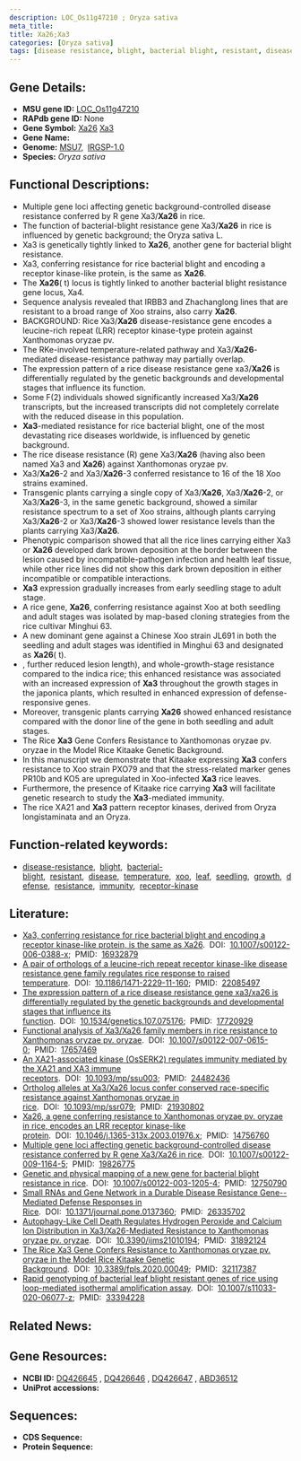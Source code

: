 ```yaml
---
description: LOC_Os11g47210 ; Oryza sativa
meta_title:
title: Xa26;Xa3
categories: [Oryza sativa]
tags: [disease resistance, blight, bacterial blight, resistant, disease, temperature,  xoo , leaf, seedling, growth, defense, resistance, immunity, receptor kinase]
---
```


## Gene Details:
- **MSU gene ID:** [LOC_Os11g47210](http://rice.uga.edu/cgi-bin/ORF_infopage.cgi?orf=LOC_Os11g47210)  
- **RAPdb gene ID:** None  
- **Gene Symbol:** <u>Xa26</u>&nbsp;<u>Xa3</u>
- **Gene Name:**
- **Genome:**  [MSU7](http://rice.uga.edu/),&nbsp;&nbsp;[IRGSP-1.0](https://rapdb.dna.affrc.go.jp/download/irgsp1.html)
- **Species:** *Oryza sativa*

## Functional Descriptions:
   - Multiple gene loci affecting genetic background-controlled disease resistance conferred by R gene Xa3/**Xa26** in rice.
   - The function of bacterial-blight resistance gene Xa3/**Xa26** in rice is influenced by genetic background; the Oryza sativa L.
   - Xa3 is genetically tightly linked to **Xa26**, another gene for bacterial blight resistance.
   - Xa3, conferring resistance for rice bacterial blight and encoding a receptor kinase-like protein, is the same as **Xa26**.
   - The **Xa26**( t) locus is tightly linked to another bacterial blight resistance gene locus, Xa4.
   - Sequence analysis revealed that IRBB3 and Zhachanglong lines that are resistant to a broad range of Xoo strains, also carry **Xa26**.
   - BACKGROUND: Rice Xa3/**Xa26** disease-resistance gene encodes a leucine-rich repeat (LRR) receptor kinase-type protein against Xanthomonas oryzae pv.
   - The RKe-involved temperature-related pathway and Xa3/**Xa26**-mediated disease-resistance pathway may partially overlap.
   - The expression pattern of a rice disease resistance gene xa3/**Xa26** is differentially regulated by the genetic backgrounds and developmental stages that influence its function.
   - Some F(2) individuals showed significantly increased Xa3/**Xa26** transcripts, but the increased transcripts did not completely correlate with the reduced disease in this population.
   - **Xa3**-mediated resistance for rice bacterial blight, one of the most devastating rice diseases worldwide, is influenced by genetic background.
   - The rice disease resistance (R) gene Xa3/**Xa26** (having also been named Xa3 and **Xa26**) against Xanthomonas oryzae pv.
   - Xa3/**Xa26**-2 and Xa3/**Xa26**-3 conferred resistance to 16 of the 18 Xoo strains examined.
   - Transgenic plants carrying a single copy of Xa3/**Xa26**, Xa3/**Xa26**-2, or Xa3/**Xa26**-3, in the same genetic background, showed a similar resistance spectrum to a set of Xoo strains, although plants carrying Xa3/**Xa26**-2 or Xa3/**Xa26**-3 showed lower resistance levels than the plants carrying Xa3/**Xa26**.
   - Phenotypic comparison showed that all the rice lines carrying either Xa3 or **Xa26** developed dark brown deposition at the border between the lesion caused by incompatible-pathogen infection and health leaf tissue, while other rice lines did not show this dark brown deposition in either incompatible or compatible interactions.
   - **Xa3** expression gradually increases from early seedling stage to adult stage.
   - A rice gene, **Xa26**, conferring resistance against Xoo at both seedling and adult stages was isolated by map-based cloning strategies from the rice cultivar Minghui 63.
   - A new dominant gene against a Chinese Xoo strain JL691 in both the seedling and adult stages was identified in Minghui 63 and designated as **Xa26**( t).
   - , further reduced lesion length), and whole-growth-stage resistance compared to the indica rice; this enhanced resistance was associated with an increased expression of **Xa3** throughout the growth stages in the japonica plants, which resulted in enhanced expression of defense-responsive genes.
   - Moreover, transgenic plants carrying **Xa26** showed enhanced resistance compared with the donor line of the gene in both seedling and adult stages.
   - The Rice **Xa3** Gene Confers Resistance to Xanthomonas oryzae pv. oryzae in the Model Rice Kitaake Genetic Background.
   - In this manuscript we demonstrate that Kitaake expressing **Xa3** confers resistance to Xoo strain PXO79 and that the stress-related marker genes PR10b and KO5 are upregulated in Xoo-infected **Xa3** rice leaves.
   - Furthermore, the presence of Kitaake rice carrying **Xa3** will facilitate genetic research to study the **Xa3**-mediated immunity.
   - The rice XA21 and **Xa3** pattern receptor kinases, derived from Oryza longistaminata and an Oryza.

## Function-related keywords:
   - [disease-resistance](/tags/disease-resistance/),&nbsp;&nbsp;[blight](/tags/blight/),&nbsp;&nbsp;[bacterial-blight](/tags/bacterial-blight/),&nbsp;&nbsp;[resistant](/tags/resistant/),&nbsp;&nbsp;[disease](/tags/disease/),&nbsp;&nbsp;[temperature](/tags/temperature/),&nbsp;&nbsp;[xoo](/tags/xoo/),&nbsp;&nbsp;[leaf](/tags/leaf/),&nbsp;&nbsp;[seedling](/tags/seedling/),&nbsp;&nbsp;[growth](/tags/growth/),&nbsp;&nbsp;[defense](/tags/defense/),&nbsp;&nbsp;[resistance](/tags/resistance/),&nbsp;&nbsp;[immunity](/tags/immunity/),&nbsp;&nbsp;[receptor-kinase](/tags/receptor-kinase/)

## Literature:
   - [Xa3, conferring resistance for rice bacterial blight and encoding a receptor kinase-like protein, is the same as Xa26](https://www.doi.org/10.1007/s00122-006-0388-x).&nbsp;&nbsp;DOI:&nbsp;&nbsp;[10.1007/s00122-006-0388-x](https://www.doi.org/10.1007/s00122-006-0388-x);&nbsp;&nbsp;PMID:&nbsp;&nbsp;[16932879](https://pubmed.ncbi.nlm.nih.gov/16932879/)
   - [A pair of orthologs of a leucine-rich repeat receptor kinase-like disease resistance gene family regulates rice response to raised temperature](https://www.doi.org/10.1186/1471-2229-11-160).&nbsp;&nbsp;DOI:&nbsp;&nbsp;[10.1186/1471-2229-11-160](https://www.doi.org/10.1186/1471-2229-11-160);&nbsp;&nbsp;PMID:&nbsp;&nbsp;[22085497](https://pubmed.ncbi.nlm.nih.gov/22085497/)
   - [The expression pattern of a rice disease resistance gene xa3/xa26 is differentially regulated by the genetic backgrounds and developmental stages that influence its function](https://www.doi.org/10.1534/genetics.107.075176).&nbsp;&nbsp;DOI:&nbsp;&nbsp;[10.1534/genetics.107.075176](https://www.doi.org/10.1534/genetics.107.075176);&nbsp;&nbsp;PMID:&nbsp;&nbsp;[17720929](https://pubmed.ncbi.nlm.nih.gov/17720929/)
   - [Functional analysis of Xa3/Xa26 family members in rice resistance to Xanthomonas oryzae pv. oryzae](https://www.doi.org/10.1007/s00122-007-0615-0).&nbsp;&nbsp;DOI:&nbsp;&nbsp;[10.1007/s00122-007-0615-0](https://www.doi.org/10.1007/s00122-007-0615-0);&nbsp;&nbsp;PMID:&nbsp;&nbsp;[17657469](https://pubmed.ncbi.nlm.nih.gov/17657469/)
   - [An XA21-associated kinase (OsSERK2) regulates immunity mediated by the XA21 and XA3 immune receptors](https://www.doi.org/10.1093/mp/ssu003).&nbsp;&nbsp;DOI:&nbsp;&nbsp;[10.1093/mp/ssu003](https://www.doi.org/10.1093/mp/ssu003);&nbsp;&nbsp;PMID:&nbsp;&nbsp;[24482436](https://pubmed.ncbi.nlm.nih.gov/24482436/)
   - [Ortholog alleles at Xa3/Xa26 locus confer conserved race-specific resistance against Xanthomonas oryzae in rice](https://www.doi.org/10.1093/mp/ssr079).&nbsp;&nbsp;DOI:&nbsp;&nbsp;[10.1093/mp/ssr079](https://www.doi.org/10.1093/mp/ssr079);&nbsp;&nbsp;PMID:&nbsp;&nbsp;[21930802](https://pubmed.ncbi.nlm.nih.gov/21930802/)
   - [Xa26, a gene conferring resistance to Xanthomonas oryzae pv. oryzae in rice, encodes an LRR receptor kinase-like protein](https://www.doi.org/10.1046/j.1365-313x.2003.01976.x).&nbsp;&nbsp;DOI:&nbsp;&nbsp;[10.1046/j.1365-313x.2003.01976.x](https://www.doi.org/10.1046/j.1365-313x.2003.01976.x);&nbsp;&nbsp;PMID:&nbsp;&nbsp;[14756760](https://pubmed.ncbi.nlm.nih.gov/14756760/)
   - [Multiple gene loci affecting genetic background-controlled disease resistance conferred by R gene Xa3/Xa26 in rice](https://www.doi.org/10.1007/s00122-009-1164-5).&nbsp;&nbsp;DOI:&nbsp;&nbsp;[10.1007/s00122-009-1164-5](https://www.doi.org/10.1007/s00122-009-1164-5);&nbsp;&nbsp;PMID:&nbsp;&nbsp;[19826775](https://pubmed.ncbi.nlm.nih.gov/19826775/)
   - [Genetic and physical mapping of a new gene for bacterial blight resistance in rice](https://www.doi.org/10.1007/s00122-003-1205-4).&nbsp;&nbsp;DOI:&nbsp;&nbsp;[10.1007/s00122-003-1205-4](https://www.doi.org/10.1007/s00122-003-1205-4);&nbsp;&nbsp;PMID:&nbsp;&nbsp;[12750790](https://pubmed.ncbi.nlm.nih.gov/12750790/)
   - [Small RNAs and Gene Network in a Durable Disease Resistance Gene--Mediated Defense Responses in Rice](https://www.doi.org/10.1371/journal.pone.0137360).&nbsp;&nbsp;DOI:&nbsp;&nbsp;[10.1371/journal.pone.0137360](https://www.doi.org/10.1371/journal.pone.0137360);&nbsp;&nbsp;PMID:&nbsp;&nbsp;[26335702](https://pubmed.ncbi.nlm.nih.gov/26335702/)
   - [Autophagy-Like Cell Death Regulates Hydrogen Peroxide and Calcium Ion Distribution in Xa3/Xa26-Mediated Resistance to Xanthomonas oryzae pv. oryzae](https://www.doi.org/10.3390/ijms21010194).&nbsp;&nbsp;DOI:&nbsp;&nbsp;[10.3390/ijms21010194](https://www.doi.org/10.3390/ijms21010194);&nbsp;&nbsp;PMID:&nbsp;&nbsp;[31892124](https://pubmed.ncbi.nlm.nih.gov/31892124/)
   - [The Rice Xa3 Gene Confers Resistance to Xanthomonas oryzae pv. oryzae in the Model Rice Kitaake Genetic Background](https://www.doi.org/10.3389/fpls.2020.00049).&nbsp;&nbsp;DOI:&nbsp;&nbsp;[10.3389/fpls.2020.00049](https://www.doi.org/10.3389/fpls.2020.00049);&nbsp;&nbsp;PMID:&nbsp;&nbsp;[32117387](https://pubmed.ncbi.nlm.nih.gov/32117387/)
   - [Rapid genotyping of bacterial leaf blight resistant genes of rice using loop-mediated isothermal amplification assay](https://www.doi.org/10.1007/s11033-020-06077-z).&nbsp;&nbsp;DOI:&nbsp;&nbsp;[10.1007/s11033-020-06077-z](https://www.doi.org/10.1007/s11033-020-06077-z);&nbsp;&nbsp;PMID:&nbsp;&nbsp;[33394228](https://pubmed.ncbi.nlm.nih.gov/33394228/)

## Related News:

## Gene Resources:
- **NCBI ID:**  [DQ426645](http://www.ncbi.nlm.nih.gov/nuccore/DQ426645)&nbsp;,&nbsp;[DQ426646](http://www.ncbi.nlm.nih.gov/nuccore/DQ426646)&nbsp;,&nbsp;[DQ426647](http://www.ncbi.nlm.nih.gov/nuccore/DQ426647)&nbsp;,&nbsp;[ABD36512](http://www.ncbi.nlm.nih.gov/nuccore/ABD36512)
- **UniProt accessions:** [](https://www.uniprot.org/uniprotkb//entry)

## Sequences:
- **CDS Sequence:**
- **Protein Sequence:**
